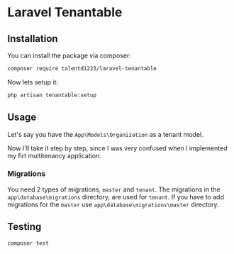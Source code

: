 # Laravel Tenantable

## Installation

You can install the package via composer:

```bash
composer require talentd1223/laravel-tenantable
```

Now lets setup it:

```bash
php artisan tenantable:setup
```

## Usage

Let's say you have the `App\Models\Organization` as a tenant model. 

Now I'll take it step by step, since I was very confused when I implemented my firt multitenancy application. 


### Migrations

You need 2 types of migrations, `master` and `tenant`. The migrations in the `app\database\migrations` directory, are used for `tenant`. If you have to add migrations for the `master` use `app\database\migrations\master` directory.

## Testing

``` bash
composer test
```


